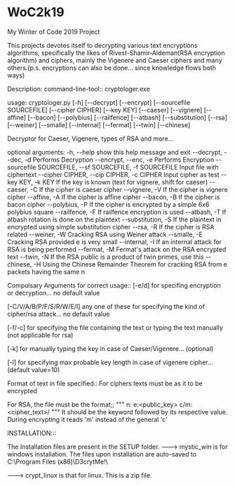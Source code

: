 # WoC2k19
My Winter of Code 2019 Project

This projects devotes itself to decrypting various text encryptions algorithms, specifically the likes of Rivest-Shamir-Aldeman(RSA encryption algorithm) and ciphers, mainly the Vigenere and Caeser ciphers and many others.(p.s. encryptions can also be done... since knowledge flows both ways)

Description: command-line-tool:: cryptologer.exe


usage: cryptologer.py [-h] [--decrypt] [--encrypt] [--sourcefile SOURCEFILE]
                   	  [--cipher CIPHER] [--key KEY] [--caeser] [--vignere]
                      [--affine] [--bacon] [--polybius] [--railfence] [--atbash]
                      [--substitution] [--rsa] [--weiner] [--smalle] [--internal]
                      [--fermat] [--twin] [--chinese]

Decryptor for Caeser, Vigenere, types of RSA and more...

optional arguments:
-h, --help            show this help message and exit
--decrypt, --dec, -d  Performs Decryption
--encrypt, --enc, -e  Performs Encryption
--sourcefile SOURCEFILE, --sf SOURCEFILE, -f SOURCEFILE
                      Input file with ciphertext
--cipher CIPHER, --cip CIPHER, -c CIPHER
                      Input cipher as test
--key KEY, -k KEY     If the key is known (text for vignere, shift for caeser)
--caeser, -C          If the cipher is caeser cipher
--vignere, -V         If the cipher is vignere cipher
--affine, -A          If the cipher is affine cipher
--bacon, -B           If the cipher is bacon cipher
--polybius, -P        If the cipher is encrypted by a simple 6x6 polybius square
--railfence, -F       If railfence encryption is used
--atbash, -T          If atbash rotation is done on the plaintext
--substitution, -S    If the plaintext in encrypted using simple substitution
                      cipher
--rsa, -R             If the cipher is RSA related
--weiner, -W          Cracking RSA using Weiner attack
--smalle, -E          Cracking RSA provided e is very small
--internal, -I        If an internal attack for RSA is being performed
--fermat, -M          Fermat's attack on the RSA encrypted text
--twin, -N            If the RSA public is a product of twin primes, use this
--chinese, -H         Using the Chinese Remainder Theorem for cracking RSA from e
                      packets having the same n

Compulsary Arguments for correct usage:: 
[-e/d] for specifing encryption or decryption... no default value

[-C/V/A/B/P/F/S/R/W/E/I] any one of these for specifying the kind of cipher/rsa attack... no default value

[-f/-c] for specifying the file containing the text or typing the text manually (not applicable for rsa)

[-k] for manually typing the key in case of Caeser/Vigenere... (optional)

[-l] for specifying max probable key length in case of vigenere cipher... (default value=10)


Format of text in file specified:: For ciphers texts must be as it to be encrypted

For RSA, the file must be the format;;
"""
n:<modulus>
e:<public_key>
c/m:<cipher_text>/<message>
"""
It should be the keyword followed by its respective value. During encrypting it reads 'm' instead of the general 'c'


INSTALLATION:::

The Installation files are present in the SETUP folder.
---> mystic_win is for windows installation. The files upon installation are auto-saved to C:\Program Files (x86)\D3crytMe!\

---> crypt_linux is that for linux. This is a zip file.


  